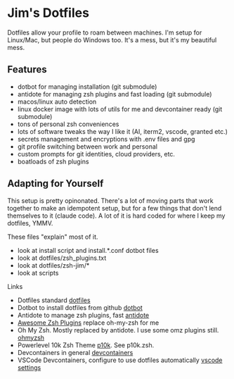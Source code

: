 # Jim's Dotfiles

Dotfiles allow your profile to roam between machines. I'm setup
for Linux/Mac, but people do Windows too. It's a mess, but
it's my beautiful mess.

## Features

- dotbot for managing installation (git submodule)
- antidote for managing zsh plugins and fast loading (git submodule)
- macos/linux auto detection
- linux docker image with lots of utils for me and devcontainer ready (git submodule)
- tons of personal zsh conveniences
- lots of software tweaks the way I like it (AI, iterm2, vscode, granted etc.)
- secrets management and encryptions with .env files and gpg
- git profile switching between work and personal
- custom prompts for git identities, cloud providers, etc.
- boatloads of zsh plugins

## Adapting for Yourself

This setup is pretty opinonated. There's a lot of moving parts
that work together to make an idempotent setup, but for a few
things that don't lend themselves to it (claude code). A lot
of it is hard coded for where I keep my dotfiles, YMMV.

These files "explain" most of it.

- look at install script and install.*.conf dotbot files
- look at dotfiles/zsh_plugins.txt
- look at dotfiles/zsh-jim/*
- look at scripts

Links

- Dotfiles standard [dotfiles](https://dotfiles.github.io/)
- Dotbot to install dotfiles from github [dotbot](https://github.com/anishathalye/dotbot)
- Antidote to manage zsh plugins, fast [antidote](https://github.com/mattmc3/antidote)
- [Awesome Zsh Plugins](https://github.com/unixorn/awesome-zsh-plugins?tab=readme-ov-file#plugins) replace oh-my-zsh for me
- Oh My Zsh. Mostly replaced by antidote. I use some omz plugins still. [ohmyzsh](https://github.com/ohmyzsh/ohmyzsh)
- Powerlevel 10k Zsh Theme [p10k](https://github.com/romkatv/powerlevel10k). See p10k.zsh.
- Devcontainers in general [devcontainers](https://containers.dev/)
- VSCode Devcontainers, configure to use dotfiles automatically [vscode settings](https://code.visualstudio.com/docs/devcontainers/containers#_personalizing-with-dotfile-repositories)
